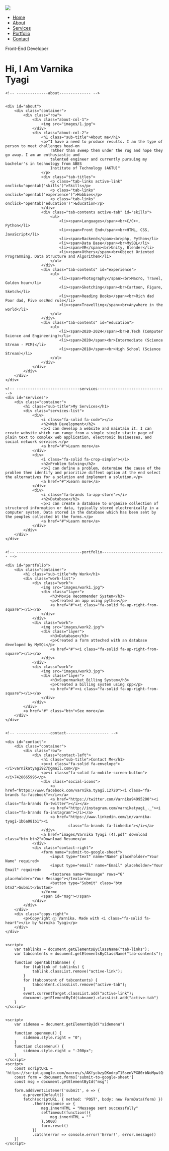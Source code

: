 <html lang="en">

<head>
    <meta charset="UTF-8">
    <meta http-equiv="X-UA-Compatible" content="IE=edge">
    <meta name="viewport" content="width=device-width, initial-scale=1.0">
    <title>Personal Portfolio Website</title>
    <link rel="stylesheet" href="style.css">
    <script src="https://kit.fontawesome.com/68ec419216.js" crossorigin="anonymous"></script>
</head>

<body>
    <div id="header">
        <div class="container">
            <nav>
                <img src="images/logo.jpeg" class="logo">
                <ul id="sidemenu">
                    <li><a href="#header">Home</a></li>
                    <li><a href="#about">About</a></li>
                    <li><a href="#services">Services</a></li>
                    <li><a href="#portfolio">Portfolio</a></li>
                    <li><a href="#contact">Contact</a></li>
                    <i class="fa-solid fa-xmark" onclick="closemenu()"></i>
                </ul>
                <i class="fa-solid fa-bars" onclick="openmenu()"></i>
            </nav>
            <div class="header-text">
                <p>Front-End Developer</p>
                <h1>Hi, I Am <span>Varnika</span> <br> Tyagi</h1>
            </div>
        </div>
    </div>


    <!-- --------------about-------------- -->


    <div id="about">
        <div class="container">
            <div class="row">
                <div class="about-col-1">
                    <img src="images/1.jpg">
                </div>
                <div class="about-col-2">
                    <h1 class="sub-title">About me</h1>
                    <p>"I have a need to produce results. I am the type of person to meet challenges head-on 
                        rather than sweep them under the rug and hope they go away. I am an enthusiastic and 
                        talented engineer and currently pursuing my bachelor's in technology from ABES 
                        Institute of Technology (AKTU)"    
                    </p>
                    <div class="tab-titles">
                        <p class="tab-links active-link" onclick="opentab('skills')">Skills</p>
                        <p class="tab-links" onclick="opentab('experience')">Hobbies</p>
                        <p class="tab-links" onclick="opentab('education')">Education</p>
                    </div>
                    <div class="tab-contents active-tab" id="skills">
                        <ul>
                            <li><span>Languages</span><br>C/C++, Python</li>
                            <li><span>Front End</span><br>HTML, CSS, JavaScript</li>
                            <li><span>Backend</span><br>php, Python</li>
                            <li><span>Data Base</span><br>MySQL</li>
                            <li><span>VR</span><br>Unity, Blender</li>
                            <li><span>Others</span><br>Object Oriented Programming, Data Structure and Algorithem</li>
                        </ul>
                    </div>
                    <div class="tab-contents" id="experience">
                        <ul>
                            <li><span>Photography</span><br>Macro, Travel, Golden hour</li>
                            <li><span>Sketching</span><br>Cartoon, Figure, Sketch</li>
                            <li><span>Reading Books</span><br>Rich dad Poor dad, Five sec9nd rule</li>
                            <li><span>Travelling</span><br>Anywhere in the world</li>
                        </ul>
                    </div>
                    <div class="tab-contents" id="education">
                        <ul>
                            <li><span>2020-2024</span><br>B.Tech (Computer Science and Engineering)</li>
                            <li><span>2020</span><br>Intermediate (Science Stream - PCM)</li>
                            <li><span>2018</span><br>High School (Science Stream)</li>
                        </ul>
                    </div>
                </div>
            </div>
        </div>
    </div>

    <!-- ----------------------------services----------------------------- -->
    <div id="services">
        <div class="container">
            <h1 class="sub-title">My Services</h1>
            <div class="services-list">
                <div>
                    <i class="fa-solid fa-code"></i>
                    <h2>Web Development</h2>
                    <p>I can develop a website and maintain it. I can create website which can range from a simple single static page of plain text to complex web application, electronic businesses, and social network services.</p>
                    <a href="#">Learn more</a>
                </div>
                <div>
                    <i class="fa-solid fa-crop-simple"></i>
                    <h2>Problem Solving</h2>
                    <p>I can define a problem, determine the cause of the problem then identify and prioritize diffent option at the end select the alternatives for a solution and implement a solution.</p>
                    <a href="#">Learn more</a>
                </div>
                <div>
                    <i class="fa-brands fa-app-store"></i>
                    <h2>Database</h2>
                    <p>I can create a database to organize collection of structured information or data, typically stored electronically in a computer system. Data stored in the database which has been sent by the peoples collected bt the forms.</p>
                    <a href="#">Learn more</a>
                </div>
            </div>
        </div>
    </div>


    <!-- -----------------------------portfolio---------------------------- -->

    <div id="portfolio">
        <div class="container">
            <h1 class="sub-title">My Work</h1>
            <div class="work-list">
                <div class="work">
                    <img src="images/work1.jpg">
                    <div class="layer">
                        <h3>Movie Recommender System</h3>
                        <p>Created an app using python</p>
                        <a href="#"><i class="fa-solid fa-up-right-from-square"></i></a>
                    </div>
                </div>
                <div class="work">
                    <img src="images/work2.jpg">
                    <div class="layer">
                        <h3>Database</h3>
                        <p>Created a form atteched with an database developed by MySQL</p>
                        <a href="#"><i class="fa-solid fa-up-right-from-square"></i></a>
                    </div>
                </div>
                <div class="work">
                    <img src="images/work3.jpg">
                    <div class="layer">
                        <h3>Supermarket Billing System</h3>
                        <p>Created a billing system using cpp</p>
                        <a href="#"><i class="fa-solid fa-up-right-from-square"></i></a>
                    </div>
                </div>
            </div>
            <a href="#" class="btn">See more</a>
        </div>
    </div>


    <!-- ---------------contact------------------- -->

    <div id="contact">
        <div class="container">
            <div class="row">
                <div class="contact-left">
                    <h1 class="sub-title">Contact Me</h1>
                    <p><i class="fa-solid fa-envelope"></i>varnikatyagi927@gmail.com</p>
                    <p><i class="fa-solid fa-mobile-screen-button"></i>7428665996</p>
                    <div class="social-icons">
                        <a href="https://www.facebook.com/varnika.tyagi.12720"><i class="fa-brands fa-facebook"></i></a>
                        <a href="https://twitter.com/Varnika94995200"><i class="fa-brands fa-twitter"></i></a>
                        <a href="http://instagram.com/varnikatyagi_._"><i class="fa-brands fa-instagram"></i></a>
                        <a href="https://www.linkedin.com/in/varnika-tyagi-1b6a081b1"><i
                                class="fa-brands fa-linkedin"></i></a>
                    </div>
                    <a href="images/Varnika Tyagi (4).pdf" download class="btn btn2">Download Resume</a>
                </div>
                <div class="contact-right">
                    <form name="submit-to-google-sheet">
                        <input type="text" name="Name" placeholder="Your Name" required>
                        <input type="email" name="Email" placeholder="Your Email" required>
                        <textarea name="Message" rows="6" placeholder="Your Message"></textarea>
                        <button type="Submit" class="btn btn2">Submit</button>
                    </form>
                    <span id="msg"></span>
                </div>
            </div>
        </div>
        <div class="copy-right">
            <p>Copyright ⓒ Varnika. Made with <i class="fa-solid fa-heart"></i> by Varnika Tyagi</p>
        </div>
    </div>


    <script>
        var tablinks = document.getElementsByClassName("tab-links");
        var tabcontents = document.getElementsByClassName("tab-contents");

        function opentab(tabname) {
            for (tablink of tablinks) {
                tablink.classList.remove("active-link");
            }
            for (tabcontent of tabcontents) {
                tabcontent.classList.remove("active-tab");
            }
            event.currentTarget.classList.add("active-link");
            document.getElementById(tabname).classList.add("active-tab")
        }
    </script>


    <script>
        var sidemeu = document.getElementById("sidemenu")

        function openmenu() {
            sidemeu.style.right = "0";
        }
        function closemenu() {
            sidemeu.style.right = "-200px";
        }
    </script>
    <script>
        const scriptURL = 'https://script.google.com/macros/s/AKfycbzyQKodrpT1SsenVPX80rbNoMpwlQf_YZhrbdh64UkVJSlKuvMQE6nzKmykTNy8uz0/exec'
        const form = document.forms['submit-to-google-sheet']
        const msg = document.getElementById("msg")

        form.addEventListener('submit', e => {
            e.preventDefault()
            fetch(scriptURL, { method: 'POST', body: new FormData(form) })
                .then(response => {
                    msg.innerHTML = "Message sent successfully"
                    setTimeout(function(){
                        msg.innerHTML = ""
                    },5000)
                    form.reset()
                })
                .catch(error => console.error('Error!', error.message))
        })
    </script>
</body>

</html>